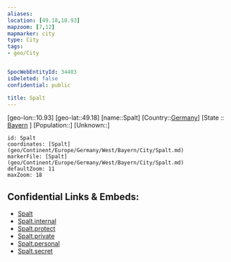 ```yaml
---
aliases: 
location: [49.18,10.93]
mapzoom: [7,12] 
mapmarker: city 
type: City
tags:
- geo/City


SpocWebEntityId: 34403
isDeleted: false
confidential: public

title: Spalt
---
```

[geo-lon::10.93]
[geo-lat::49.18]
[name::Spalt]
[Country::[Germany](geo/Continent/Europe/Germany.md)]
[State :: [Bayern](geo/Continent/Europe/Germany/West/Bayern.md) ]
[Population::]
[Unknown::]


```leaflet
id: Spalt
coordinates: [Spalt](geo/Continent/Europe/Germany/West/Bayern/City/Spalt.md)
markerFile: [Spalt](geo/Continent/Europe/Germany/West/Bayern/City/Spalt.md)
defaultZoom: 11 
maxZoom: 18
```


## Confidential Links & Embeds: 
- [Spalt](../../../../../../../../_public/geo/Continent/Europe/Germany/West/Bayern/City/Spalt.md) 
- [Spalt.internal](../../../../../../../../_internal/geo/Continent/Europe/Germany/West/Bayern/City/Spalt.internal.md) 
- [Spalt.protect](../../../../../../../../_protect/geo/Continent/Europe/Germany/West/Bayern/City/Spalt.protect.md) 
- [Spalt.private](../../../../../../../../_private/geo/Continent/Europe/Germany/West/Bayern/City/Spalt.private.md) 
- [Spalt.personal](../../../../../../../../_personal/geo/Continent/Europe/Germany/West/Bayern/City/Spalt.personal.md) 
- [Spalt.secret](../../../../../../../../_secret/geo/Continent/Europe/Germany/West/Bayern/City/Spalt.secret.md) 

